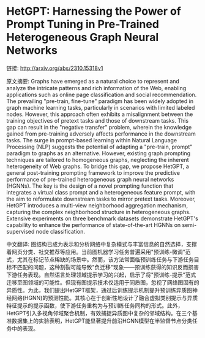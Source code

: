 # HetGPT: Harnessing the Power of Prompt Tuning in Pre-Trained Heterogeneous Graph Neural Networks

链接: http://arxiv.org/abs/2310.15318v1

原文摘要:
Graphs have emerged as a natural choice to represent and analyze the
intricate patterns and rich information of the Web, enabling applications such
as online page classification and social recommendation. The prevailing
"pre-train, fine-tune" paradigm has been widely adopted in graph machine
learning tasks, particularly in scenarios with limited labeled nodes. However,
this approach often exhibits a misalignment between the training objectives of
pretext tasks and those of downstream tasks. This gap can result in the
"negative transfer" problem, wherein the knowledge gained from pre-training
adversely affects performance in the downstream tasks. The surge in
prompt-based learning within Natural Language Processing (NLP) suggests the
potential of adapting a "pre-train, prompt" paradigm to graphs as an
alternative. However, existing graph prompting techniques are tailored to
homogeneous graphs, neglecting the inherent heterogeneity of Web graphs. To
bridge this gap, we propose HetGPT, a general post-training prompting framework
to improve the predictive performance of pre-trained heterogeneous graph neural
networks (HGNNs). The key is the design of a novel prompting function that
integrates a virtual class prompt and a heterogeneous feature prompt, with the
aim to reformulate downstream tasks to mirror pretext tasks. Moreover, HetGPT
introduces a multi-view neighborhood aggregation mechanism, capturing the
complex neighborhood structure in heterogeneous graphs. Extensive experiments
on three benchmark datasets demonstrate HetGPT's capability to enhance the
performance of state-of-the-art HGNNs on semi-supervised node classification.

中文翻译:
图结构已成为表示和分析网络中复杂模式与丰富信息的自然选择，支撑着网页分类、社交推荐等应用。当前图机器学习任务普遍采用"预训练-微调"范式，尤其在标记节点稀缺的场景中。然而，该方法常面临预训练任务与下游任务目标不匹配的问题，这种割裂可能导致"负迁移"现象——预训练获得的知识反而损害下游任务表现。自然语言处理领域提示学习的兴起，启示了将"预训练-提示"范式迁移至图领域的可能性。但现有图提示技术仅适用于同质图，忽视了网络图固有的异质性。为此，我们提出HetGPT框架，通过后训练提示机制提升预训练异质图神经网络(HGNN)的预测性能。其核心在于创新性地设计了融合虚拟类别提示与异质特征提示的提示函数，使下游任务重构为与预训练任务同构的形式。此外，HetGPT引入多视角邻域聚合机制，有效捕捉异质图中复杂的邻域结构。在三个基准数据集上的实验表明，HetGPT能显著提升前沿HGNN模型在半监督节点分类任务中的表现。
